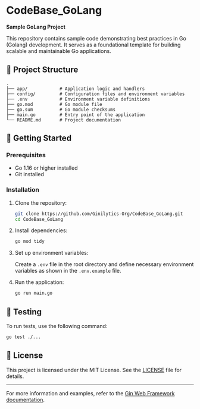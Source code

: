 # CodeBase\_GoLang

**Sample GoLang Project**

This repository contains sample code demonstrating best practices in Go (Golang) development.
It serves as a foundational template for building scalable and maintainable Go applications.

## 📁 Project Structure

```
.
├── app/            # Application logic and handlers
├── config/         # Configuration files and environment variables
├── .env            # Environment variable definitions
├── go.mod          # Go module file
├── go.sum          # Go module checksums
├── main.go         # Entry point of the application
└── README.md       # Project documentation
```

## 🚀 Getting Started

### Prerequisites

* Go 1.16 or higher installed
* Git installed

### Installation

1. Clone the repository:

   ```bash
   git clone https://github.com/Ginilytics-Org/CodeBase_GoLang.git
   cd CodeBase_GoLang
   ```

2. Install dependencies:

   ```bash
   go mod tidy
   ```

3. Set up environment variables:

   Create a `.env` file in the root directory and define necessary environment variables as shown in the `.env.example` file.

4. Run the application:

   ```bash
   go run main.go
   ```

## 🧪 Testing

To run tests, use the following command:

```bash
go test ./...
```

## 📄 License

This project is licensed under the MIT License. See the [LICENSE](LICENSE) file for details.

---

For more information and examples, refer to the [Gin Web Framework documentation](https://gin-gonic.com/en/).
